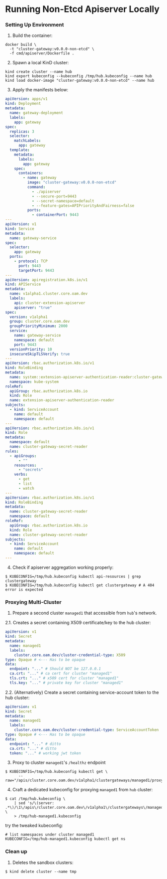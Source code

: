 # Running Non-Etcd Apiserver Locally

### Setting Up Environment

1. Build the container:

```shell
docker build \
  -t "cluster-gateway:v0.0.0-non-etcd" \
  -f cmd/apiserver/Dockerfile .
```

2. Spawn a local KinD cluster:

```shell
kind create cluster --name hub
kind export kubeconfig --kubeconfig /tmp/hub.kubeconfig --name hub
kind load docker-image "cluster-gateway:v0.0.0-non-etcd" --name hub
```

3. Apply the manifests below:

```yaml
apiVersion: apps/v1
kind: Deployment
metadata:
  name: gateway-deployment
  labels:
    app: gateway
spec:
  replicas: 3
  selector:
    matchLabels:
      app: gateway
  template:
    metadata:
      labels:
        app: gateway
    spec:
      containers:
        - name: gateway
          image: "cluster-gateway:v0.0.0-non-etcd"
          command:
            - ./apiserver
            - --secure-port=9443
            - --secret-namespace=default
            - --feature-gates=APIPriorityAndFairness=false
          ports:
            - containerPort: 9443
---
apiVersion: v1
kind: Service
metadata:
  name: gateway-service
spec:
  selector:
    app: gateway
  ports:
    - protocol: TCP
      port: 9443
      targetPort: 9443
---
apiVersion: apiregistration.k8s.io/v1
kind: APIService
metadata:
  name: v1alpha1.cluster.core.oam.dev
  labels:
    api: cluster-extension-apiserver
    apiserver: "true"
spec:
  version: v1alpha1
  group: cluster.core.oam.dev
  groupPriorityMinimum: 2000
  service:
    name: gateway-service
    namespace: default
    port: 9443
  versionPriority: 10
  insecureSkipTLSVerify: true
---
apiVersion: rbac.authorization.k8s.io/v1
kind: RoleBinding
metadata:
  name: system::extension-apiserver-authentication-reader:cluster-gateway
  namespace: kube-system
roleRef:
  apiGroup: rbac.authorization.k8s.io
  kind: Role
  name: extension-apiserver-authentication-reader
subjects:
  - kind: ServiceAccount
    name: default
    namespace: default
---
apiVersion: rbac.authorization.k8s.io/v1
kind: Role
metadata:
  namespace: default
  name: cluster-gateway-secret-reader
rules:
  - apiGroups:
      - ""
    resources:
      - "secrets"
    verbs:
      - get
      - list
      - watch
---
apiVersion: rbac.authorization.k8s.io/v1
kind: RoleBinding
metadata:
  name: cluster-gateway-secret-reader
  namespace: default
roleRef:
  apiGroup: rbac.authorization.k8s.io
  kind: Role
  name: cluster-gateway-secret-reader
subjects:
  - kind: ServiceAccount
    name: default
    namespace: default
---
```

4. Check if apiserver aggregation working properly:

```shell
$ KUBECONFIG=/tmp/hub.kubeconfig kubectl api-resources | grep clustergateway
$ KUBECONFIG=/tmp/hub.kubeconfig kubectl get clustergateway # A 404 error is expected
```

### Proxying Multi-Cluster

1. Prepare a second cluster `managed1` that accessible from `hub`'s network.

2.1. Creates a secret containing X509 certificate/key to the hub cluster:

```yaml
apiVersion: v1
kind: Secret
metadata:
  name: managed1
  labels:
    cluster.core.oam.dev/cluster-credential-type: X509
type: Opaque # <--- Has to be opaque
data:
  endpoint: "..." # Should NOT be 127.0.0.1
  ca.crt: "..." # ca cert for cluster "managed1"
  tls.crt: "..." # x509 cert for cluster "managed1"
  tls.key: "..." # private key for cluster "managed1"
```

2.2. (Alternatively) Create a secret containing service-account token to the hub cluster:

```yaml
apiVersion: v1
kind: Secret
metadata:
  name: managed1
  labels:
    cluster.core.oam.dev/cluster-credential-type: ServiceAccountToken
type: Opaque # <--- Has to be opaque
data:
  endpoint: "..." # ditto
  ca.crt: "..." # ditto
  token: "..." # working jwt token
```

3. Proxy to cluster `managed1`'s `/healthz` endpoint

```shell
$ KUBECONFIG=/tmp/hub.kubeconfig kubectl get \
      --raw="/apis/cluster.core.oam.dev/v1alpha1/clustergateways/managed1/proxy/healthz"
```

4. Craft a dedicated kubeconfig for proxying `managed1` from `hub` cluster:

```shell
$ cat /tmp/hub.kubeconfig \
    | sed 's/\(server: .*\)/\1\/apis\/cluster.core.oam.dev\/v1alpha1\/clustergateways\/managed1\/proxy\//' \
    > /tmp/hub-managed1.kubeconfig
```

try the tweaked kubeconfig:

```shell
# list namespaces under cluster managed1
KUBECONFIG=/tmp/hub-managed1.kubeconfig kubectl get ns
```

### Clean up

1. Deletes the sandbox clusters:

```shell
$ kind delete cluster --name tmp
```